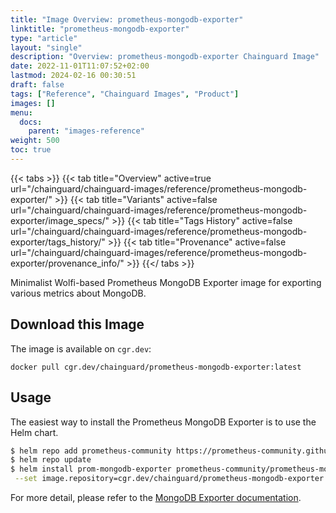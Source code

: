 ```yaml
---
title: "Image Overview: prometheus-mongodb-exporter"
linktitle: "prometheus-mongodb-exporter"
type: "article"
layout: "single"
description: "Overview: prometheus-mongodb-exporter Chainguard Image"
date: 2022-11-01T11:07:52+02:00
lastmod: 2024-02-16 00:30:51
draft: false
tags: ["Reference", "Chainguard Images", "Product"]
images: []
menu: 
  docs: 
    parent: "images-reference"
weight: 500
toc: true
---
```


{{< tabs >}}
{{< tab title="Overview" active=true url="/chainguard/chainguard-images/reference/prometheus-mongodb-exporter/" >}}
{{< tab title="Variants" active=false url="/chainguard/chainguard-images/reference/prometheus-mongodb-exporter/image_specs/" >}}
{{< tab title="Tags History" active=false url="/chainguard/chainguard-images/reference/prometheus-mongodb-exporter/tags_history/" >}}
{{< tab title="Provenance" active=false url="/chainguard/chainguard-images/reference/prometheus-mongodb-exporter/provenance_info/" >}}
{{</ tabs >}}



<!--overview:start-->
Minimalist Wolfi-based Prometheus MongoDB Exporter image for exporting various metrics about MongoDB.
<!--overview:end-->

<!--getting:start-->
## Download this Image
The image is available on `cgr.dev`:

```
docker pull cgr.dev/chainguard/prometheus-mongodb-exporter:latest
```
<!--getting:end-->

<!--body:start-->
## Usage

The easiest way to install the Prometheus MongoDB Exporter is to use the Helm chart.

```bash
$ helm repo add prometheus-community https://prometheus-community.github.io/helm-charts
$ helm repo update
$ helm install prom-mongodb-exporter prometheus-community/prometheus-mongodb-exporter \
 --set image.repository=cgr.dev/chainguard/prometheus-mongodb-exporter --set image.tag=latest
```

For more detail, please refer to the [MongoDB Exporter documentation](https://github.com/percona/mongodb_exporter).
<!--body:end-->

